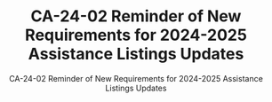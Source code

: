 ---
layout: resources-landing
title: "CA-24-02 Reminder of New Requirements for 2024-2025 Assistance Listings Updates"
subtitle: "CA-24-02 Reminder of New Requirements for 2024-2025 Assistance Listings Updates"
doc-link: ../assets/files/20240625 Financial Assistance Listing Controller Alert Final.pdf
filters: federal-financial-assistance controller-alert
fiscal_year: 
---